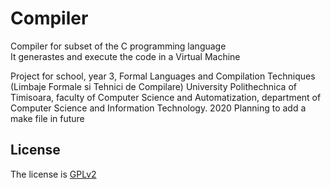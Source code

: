# Compiler

Compiler for subset of the C programming language  
It generastes and execute the code in a Virtual Machine  

Project for school, year 3, Formal Languages and Compilation Techniques (Limbaje Formale si Tehnici de Compilare) University Polithechnica of Timisoara, faculty of Computer Science and Automatization, department of Computer Science and Information Technology. 2020
Planning to add a make file in future  

## License
The license is [GPLv2](https://github.com/UnProgramator/Compilator/blob/master/LICENSE)
